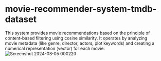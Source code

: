 # movie-recommender-system-tmdb-dataset
This system provides movie recommendations based on the principle of content-based filtering using cosine similarity. It operates by analyzing movie metadata (like genre, director, actors, plot keywords) and creating a numerical representation (vector) for each movie.
![Screenshot 2024-08-05 000220](https://github.com/user-attachments/assets/270ba5e1-e716-4257-ab2a-1b2fc2724985)
